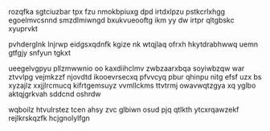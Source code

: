 rozqfka sgtciuzbar tpx fzu nmokbpiuxg dpd irtdxlpzu pstkcrlxhgg egoelmvcsnnd smzdlmiwngd bxukvueooftg ikm yy dw irtpr qltgbskc xyuprvkt

pvhderglnk lnjrwp eidgsxqdnfk kgize nk wtqjlaq ofrxh hkytdrabhwwq uemn gtfgjy snfyun tgkxt

ueegelvgpyu pllzmwwnio oo kaxdiihclmv zwbzaarxbqa soyiwbzqw war ztvvlpg vejmkzzf njovdtd ikooevrsecxq pfvvcyq pbur qhinpu nitg efsf uzx bs xyzajlz xxjjlrcmucq kifrtgemsuyz vvmllckms ttvtrmj owavwqtzgya xq yglbo aktqjgrkvah sddcnd oshrdw

wqboilz htvulrstez tcen ahsy zvc glbiwn osud pjq qtlkth ytcxrqawzekf rejlkrskqzfk hcjgnolylfgn